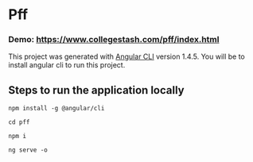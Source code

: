 # Pff

### Demo: https://www.collegestash.com/pff/index.html

This project was generated with [Angular CLI](https://github.com/angular/angular-cli) version 1.4.5.
You will be to install angular cli to run this project.
## Steps to run the application locally
`npm install -g @angular/cli`

`cd pff`

`npm i`

`ng serve -o`